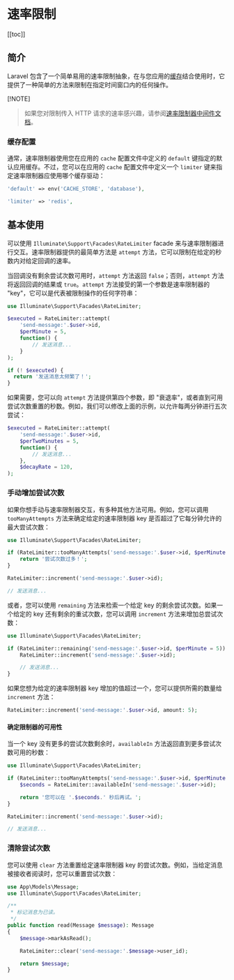 # 速率限制

[[toc]]

## 简介

Laravel 包含了一个简单易用的速率限制抽象，在与您应用的[缓存](cache)结合使用时，它提供了一种简单的方法来限制在指定时间窗口内的任何操作。

[!NOTE]  
> 如果您对限制传入 HTTP 请求的速率感兴趣，请参阅[速率限制器中间件文档](/docs/11/basics/routing#rate-limiting)。

### 缓存配置

通常，速率限制器使用您在应用的 `cache` 配置文件中定义的 `default` 键指定的默认应用缓存。不过，您可以在应用的 `cache` 配置文件中定义一个 `limiter` 键来指定速率限制器应使用哪个缓存驱动：

```php
'default' => env('CACHE_STORE', 'database'),

'limiter' => 'redis',
```

## 基本使用

可以使用 `Illuminate\Support\Facades\RateLimiter` facade 来与速率限制器进行交互。速率限制器提供的最简单方法是 `attempt` 方法，它可以限制在给定的秒数内对给定回调的速率。

当回调没有剩余尝试次数可用时，`attempt` 方法返回 `false`；否则，`attempt` 方法将返回回调的结果或 `true`。`attempt` 方法接受的第一个参数是速率限制器的 "key"，它可以是代表被限制操作的任何字符串：

```php
use Illuminate\Support\Facades\RateLimiter;

$executed = RateLimiter::attempt(
    'send-message:'.$user->id,
    $perMinute = 5,
    function() {
        // 发送消息...
    }
);

if (! $executed) {
  return '发送消息太频繁了！';
}
```

如果需要，您可以向 `attempt` 方法提供第四个参数，即 "衰退率"，或者直到可用尝试次数重置的秒数。例如，我们可以修改上面的示例，以允许每两分钟进行五次尝试：

```php
$executed = RateLimiter::attempt(
    'send-message:'.$user->id,
    $perTwoMinutes = 5,
    function() {
        // 发送消息...
    },
    $decayRate = 120,
);
```

### 手动增加尝试次数

如果你想手动与速率限制器交互，有多种其他方法可用。例如，您可以调用 `tooManyAttempts` 方法来确定给定的速率限制器 key 是否超过了它每分钟允许的最大尝试次数：

```php
use Illuminate\Support\Facades\RateLimiter;

if (RateLimiter::tooManyAttempts('send-message:'.$user->id, $perMinute = 5)) {
    return '尝试次数过多！';
}

RateLimiter::increment('send-message:'.$user->id);

// 发送消息...
```

或者，您可以使用 `remaining` 方法来检索一个给定 key 的剩余尝试次数。如果一个给定的 key 还有剩余的重试次数，您可以调用 `increment` 方法来增加总尝试次数：

```php
use Illuminate\Support\Facades\RateLimiter;

if (RateLimiter::remaining('send-message:'.$user->id, $perMinute = 5)) {
    RateLimiter::increment('send-message:'.$user->id);

    // 发送消息...
}
```

如果您想为给定的速率限制器 key 增加的值超过一个，您可以提供所需的数量给 `increment` 方法：

```php
RateLimiter::increment('send-message:'.$user->id, amount: 5);
```

#### 确定限制器的可用性

当一个 key 没有更多的尝试次数剩余时，`availableIn` 方法返回直到更多尝试次数可用的秒数：

```php
use Illuminate\Support\Facades\RateLimiter;

if (RateLimiter::tooManyAttempts('send-message:'.$user->id, $perMinute = 5)) {
    $seconds = RateLimiter::availableIn('send-message:'.$user->id);

    return '您可以在 '.$seconds.' 秒后再试。';
}

RateLimiter::increment('send-message:'.$user->id);

// 发送消息...
```

### 清除尝试次数

您可以使用 `clear` 方法重置给定速率限制器 key 的尝试次数。例如，当给定消息被接收者阅读时，您可以重置尝试次数：

```php
use App\Models\Message;
use Illuminate\Support\Facades\RateLimiter;

/**
 * 标记消息为已读。
 */
public function read(Message $message): Message
{
    $message->markAsRead();

    RateLimiter::clear('send-message:'.$message->user_id);

    return $message;
}
```
